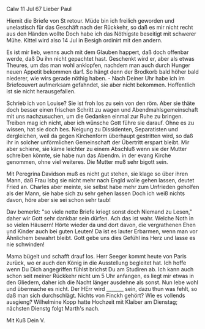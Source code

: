  Calw 11 Jul 67
Lieber Paul

Hiemit die Briefe von St retour. Müde bin ich freilich geworden und unelastisch für das Geschäft nach der Rückkehr, so daß es mir nicht recht aus den Händen wollte Doch habe ich das Nöthigste beseitigt mit schwerer Mühe. Kittel wird also 14 Jul in Besigh ordinirt mit den andern.

Es ist mir lieb, wenns auch mit dem Glauben happert, daß doch offenbar werde, daß Du ihn nicht gepachtet hast. Geschenkt wird er, aber als etwas Theures, um das man wohl anklopfen, nachdem man auch durch Hunger neuen Appetit bekommen darf. So hängt denn der Brodkorb bald höher bald niederer, wie wirs gerade nöthig haben. - Nach Deiner Uhr habe ich im Briefcouvert aufmerksam gefahndet, sie aber nicht bekommen. Hoffentlich ist sie nicht herausgefallen.

Schrieb ich von Louise? Sie ist froh los zu sein von den röm. Aber sie thäte doch besser einen frischen Schritt zu wagen und Abendmahlsgemeinschaft mit uns nachzusuchen, um die Gedanken einmal zur Ruhe zu bringen. Treiben mag ich nicht, aber ich wünsche Gott führe sie darauf. Ohne es zu wissen, hat sie doch bes. Neigung zu Dissidenten, Separatisten und dergleichen, weil da gegen Kirchenform überhaupt gestritten wird, so daß ihr in solcher unförmlichen Gemeinschaft der Übertritt erspart bleibt. Mir aber schiene, sie käme leichter zu einem Abschluß wenn sie der Mutter schreiben könnte, sie habe nun das Abendm. in der evang Kirche genommen, ohne viel weiteres. Die Mutter muß sehr bigott sein.

Mit Peregrina Davidson muß es nicht gut stehen, sie klage so über ihren Mann, daß Frau Isbg sie nicht mehr nach Engld wolle gehen lassen, deutet Fried an. Charles aber meinte, sie selbst habe mehr zum Unfrieden geholfen als der Mann, sie habe sich zu sehr gehen lassen Doch ich weiß nichts davon, höre aber sie sei schon sehr taub!

Dav bemerkt: "so viele nette Briefe kriegt sonst doch Niemand zu Lesen," daher wir Gott sehr dankbar sein dürfen. Ach das ist wahr. Welche Noth in so vielen Häusern! Hörte wieder da und dort davon, die vergrathenen Ehen und Kinder auch bei guten Leuten! Da ist es lauter Erbarmen, wenn man vor Ähnlichem bewahrt bleibt. Gott gebe uns dies Gefühl ins Herz und lasse es nie schwinden!

Mama bügelt und schafft drauf los. Herr Seeger kommt heute von Paris zurück, wo er auch den König in die Ausstellung begleitet hat. Ich hoffe wenn Du Dich angegriffen fühlst brichst Du am Studiren ab. Ich kann auch schon seit meiner Rückkehr nicht um 5 Uhr anfangen, es liegt mir etwas in den Gliedern, daher ich die Nacht länger ausdehne als sonst. Nun lebe wohl und übermache es nicht. Der HErr wird _______ sein, dazu thun was fehlt, so daß man sich durchschlägt. Nichts von Finckh gehört? Wie es vollends ausgieng? Wilhelmine Kopp hatte Hochzeit mit Klaiber am Dienstag; nächsten Dienstg folgt Marth's nach.

 Mit Kuß
 Dein V.
